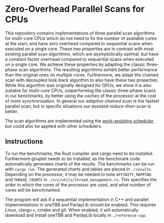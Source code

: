 # Zero-Overhead Parallel Scans for CPUs

This repository contains implementations of three parallel scan algorithms for multi-core CPUs which do not need to fix the number of available
cores at the start, and have zero overhead compared to sequential scans when executed on a single core. These two
properties are in contrast with most existing parallel scan algorithms, which are asymptotically optimal, but have a
constant factor overhead compared to sequential scans when executed on a single core.
We achieve these properties by adapting the classic three-phase scan algorithms. The resulting algorithms exhibit
better performance than the original ones on multiple cores. Furthermore, we adapt the chained scan with decoupled
look-back algorithm to also have these two properties.  While this algorithm was originally designed for GPUs, we show
it is also suitable for multi-core CPUs, outperforming the classic three-phase scans
in our benchmarks, by better using the caches of the processor at the cost of more synchronisation.
In general our *adaptive chained scan* is the fastest parallel scan, but in specific situations our *assisted reduce-then-scan* is better.

The scan algorithms are implemented using the [work-assisting scheduler](https://github.com/ivogabe/workassisting), but could also be applied with other schedulers.

## Instructions
To run the benchmarks, the Rust compiler and cargo need to be installed. Furthermore gnuplot needs to be installed, as the benchmark code automatically generates charts of the results. The benchmarks can be run with `cargo run`. The generated charts and tables are placed in `./results`. Depending on the processor, it may be needed to tune `AFFINITY_MAPPING` and `THREAD_COUNTS` in `./src/utils/thread_management.rs`. This specifies the order in which the cores of the processor are used, and what number of cores will be benchmarked.

The program will ask if a sequential implementation in C++ and parallel implementations in oneTBB and ParlayLib should be enabled. This requires Linux, clang++, cmake and git. When enabled, it will automatically download and install oneTBB and ParlayLib locally in `./reference-cpp`.
